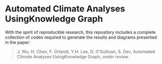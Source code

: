 # Automated Climate Analyses UsingKnowledge Graph
With the spirit of reproducible research, this repository includes a complete collection of codes required to generate the results and diagrams presented in the paper:

> J. Wu, H. Chen, F. Orlandi, Y.H. Lee, D. O'Sullivan, S. Dev, Automated Climate Analyses UsingKnowledge Graph, *under review*.
